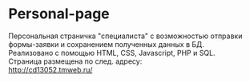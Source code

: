 # Personal-page
Персональная страничка "специалиста" с возможностью отправки формы-заявки и сохранением полученных данных в БД.</br>
Реализовано с помощью HTML, CSS, Javascript, PHP и SQL.</br>
Страница размещена по след. адресу: </br>
http://cd13052.tmweb.ru/
